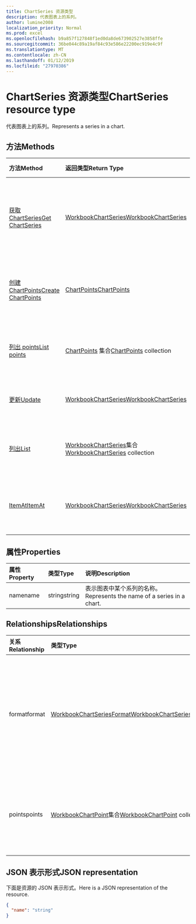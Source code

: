 ```yaml
---
title: ChartSeries 资源类型
description: 代表图表上的系列。
author: lumine2008
localization_priority: Normal
ms.prod: excel
ms.openlocfilehash: b9a857f127848f1ed0da8de673902527e3858ffe
ms.sourcegitcommit: 36be044c89a19af84c93e586e22200ec919e4c9f
ms.translationtype: MT
ms.contentlocale: zh-CN
ms.lasthandoff: 01/12/2019
ms.locfileid: "27970386"
---
```

# <a name="chartseries-resource-type"></a><span data-ttu-id="7918f-103">ChartSeries 资源类型</span><span class="sxs-lookup"><span data-stu-id="7918f-103">ChartSeries resource type</span></span>

<span data-ttu-id="7918f-104">代表图表上的系列。</span><span class="sxs-lookup"><span data-stu-id="7918f-104">Represents a series in a chart.</span></span>


## <a name="methods"></a><span data-ttu-id="7918f-105">方法</span><span class="sxs-lookup"><span data-stu-id="7918f-105">Methods</span></span>

| <span data-ttu-id="7918f-106">方法</span><span class="sxs-lookup"><span data-stu-id="7918f-106">Method</span></span>           | <span data-ttu-id="7918f-107">返回类型</span><span class="sxs-lookup"><span data-stu-id="7918f-107">Return Type</span></span>    |<span data-ttu-id="7918f-108">说明</span><span class="sxs-lookup"><span data-stu-id="7918f-108">Description</span></span>|
|:---------------|:--------|:----------|
|[<span data-ttu-id="7918f-109">获取 ChartSeries</span><span class="sxs-lookup"><span data-stu-id="7918f-109">Get ChartSeries</span></span>](../api/chartseries-get.md) | [<span data-ttu-id="7918f-110">WorkbookChartSeries</span><span class="sxs-lookup"><span data-stu-id="7918f-110">WorkbookChartSeries</span></span>](chartseries.md) |<span data-ttu-id="7918f-111">读取 chartSeries 对象的属性和关系。</span><span class="sxs-lookup"><span data-stu-id="7918f-111">Read properties and relationships of chartSeries object.</span></span>|
|[<span data-ttu-id="7918f-112">创建 ChartPoints</span><span class="sxs-lookup"><span data-stu-id="7918f-112">Create ChartPoints</span></span>](../api/chartseries-post-points.md) |[<span data-ttu-id="7918f-113">ChartPoints</span><span class="sxs-lookup"><span data-stu-id="7918f-113">ChartPoints</span></span>](chartpoint.md)| <span data-ttu-id="7918f-114">通过发布到点集合创建新的 ChartPoints。</span><span class="sxs-lookup"><span data-stu-id="7918f-114">Create a new ChartPoints by posting to the points collection.</span></span>|
|[<span data-ttu-id="7918f-115">列出 points</span><span class="sxs-lookup"><span data-stu-id="7918f-115">List points</span></span>](../api/chartseries-list-points.md) |<span data-ttu-id="7918f-116">[ChartPoints](chartpoint.md) 集合</span><span class="sxs-lookup"><span data-stu-id="7918f-116">[ChartPoints](chartpoint.md) collection</span></span>| <span data-ttu-id="7918f-117">获取 ChartPoints 对象集合。</span><span class="sxs-lookup"><span data-stu-id="7918f-117">Get a ChartPoints object collection.</span></span>|
|[<span data-ttu-id="7918f-118">更新</span><span class="sxs-lookup"><span data-stu-id="7918f-118">Update</span></span>](../api/chartseries-update.md) | [<span data-ttu-id="7918f-119">WorkbookChartSeries</span><span class="sxs-lookup"><span data-stu-id="7918f-119">WorkbookChartSeries</span></span>](chartseries.md) |<span data-ttu-id="7918f-120">更新 ChartSeries 对象。</span><span class="sxs-lookup"><span data-stu-id="7918f-120">Update ChartSeries object.</span></span> |
|[<span data-ttu-id="7918f-121">列出</span><span class="sxs-lookup"><span data-stu-id="7918f-121">List</span></span>](../api/chartseries-list.md) | <span data-ttu-id="7918f-122">[WorkbookChartSeries](chartseries.md)集合</span><span class="sxs-lookup"><span data-stu-id="7918f-122">[WorkbookChartSeries](chartseries.md) collection</span></span> |<span data-ttu-id="7918f-123">获取 chartSeries 对象集合。</span><span class="sxs-lookup"><span data-stu-id="7918f-123">Get chartSeries object collection.</span></span> |
|[<span data-ttu-id="7918f-124">ItemAt</span><span class="sxs-lookup"><span data-stu-id="7918f-124">ItemAt</span></span>](../api/chartseriescollection-itemat.md)|[<span data-ttu-id="7918f-125">WorkbookChartSeries</span><span class="sxs-lookup"><span data-stu-id="7918f-125">WorkbookChartSeries</span></span>](chartseries.md)|<span data-ttu-id="7918f-126">根据其在集合中的位置检索系列</span><span class="sxs-lookup"><span data-stu-id="7918f-126">Retrieves a series based on its position in the collection</span></span>|

## <a name="properties"></a><span data-ttu-id="7918f-127">属性</span><span class="sxs-lookup"><span data-stu-id="7918f-127">Properties</span></span>
| <span data-ttu-id="7918f-128">属性</span><span class="sxs-lookup"><span data-stu-id="7918f-128">Property</span></span>     | <span data-ttu-id="7918f-129">类型</span><span class="sxs-lookup"><span data-stu-id="7918f-129">Type</span></span>   |<span data-ttu-id="7918f-130">说明</span><span class="sxs-lookup"><span data-stu-id="7918f-130">Description</span></span>|
|:---------------|:--------|:----------|
|<span data-ttu-id="7918f-131">name</span><span class="sxs-lookup"><span data-stu-id="7918f-131">name</span></span>|<span data-ttu-id="7918f-132">string</span><span class="sxs-lookup"><span data-stu-id="7918f-132">string</span></span>|<span data-ttu-id="7918f-133">表示图表中某个系列的名称。</span><span class="sxs-lookup"><span data-stu-id="7918f-133">Represents the name of a series in a chart.</span></span>|

## <a name="relationships"></a><span data-ttu-id="7918f-134">Relationships</span><span class="sxs-lookup"><span data-stu-id="7918f-134">Relationships</span></span>
| <span data-ttu-id="7918f-135">关系</span><span class="sxs-lookup"><span data-stu-id="7918f-135">Relationship</span></span> | <span data-ttu-id="7918f-136">类型</span><span class="sxs-lookup"><span data-stu-id="7918f-136">Type</span></span>   |<span data-ttu-id="7918f-137">说明</span><span class="sxs-lookup"><span data-stu-id="7918f-137">Description</span></span>|
|:---------------|:--------|:----------|
|<span data-ttu-id="7918f-138">format</span><span class="sxs-lookup"><span data-stu-id="7918f-138">format</span></span>|[<span data-ttu-id="7918f-139">WorkbookChartSeriesFormat</span><span class="sxs-lookup"><span data-stu-id="7918f-139">WorkbookChartSeriesFormat</span></span>](chartseriesformat.md)|<span data-ttu-id="7918f-p101">表示图表系列的格式，包括填充和线条格式。只读。</span><span class="sxs-lookup"><span data-stu-id="7918f-p101">Represents the formatting of a chart series, which includes fill and line formatting. Read-only.</span></span>|
|<span data-ttu-id="7918f-142">points</span><span class="sxs-lookup"><span data-stu-id="7918f-142">points</span></span>|<span data-ttu-id="7918f-143">[WorkbookChartPoint](chartpoint.md)集合</span><span class="sxs-lookup"><span data-stu-id="7918f-143">[WorkbookChartPoint](chartpoint.md) collection</span></span>|<span data-ttu-id="7918f-p102">表示系列中所有数据点的集合。只读。</span><span class="sxs-lookup"><span data-stu-id="7918f-p102">Represents a collection of all points in the series. Read-only.</span></span>|

## <a name="json-representation"></a><span data-ttu-id="7918f-146">JSON 表示形式</span><span class="sxs-lookup"><span data-stu-id="7918f-146">JSON representation</span></span>

<span data-ttu-id="7918f-147">下面是资源的 JSON 表示形式。</span><span class="sxs-lookup"><span data-stu-id="7918f-147">Here is a JSON representation of the resource.</span></span>

<!-- {
  "blockType": "resource",
  "baseType": "microsoft.graph.entity",
  "optionalProperties": [

  ],
  "@odata.type": "microsoft.graph.workbookChartSeries"
}-->

```json
{
  "name": "string"
}

```

<!-- uuid: 8fcb5dbc-d5aa-4681-8e31-b001d5168d79
2015-10-25 14:57:30 UTC -->
<!-- {
  "type": "#page.annotation",
  "description": "ChartSeries resource",
  "keywords": "",
  "section": "documentation",
  "tocPath": ""
}-->
